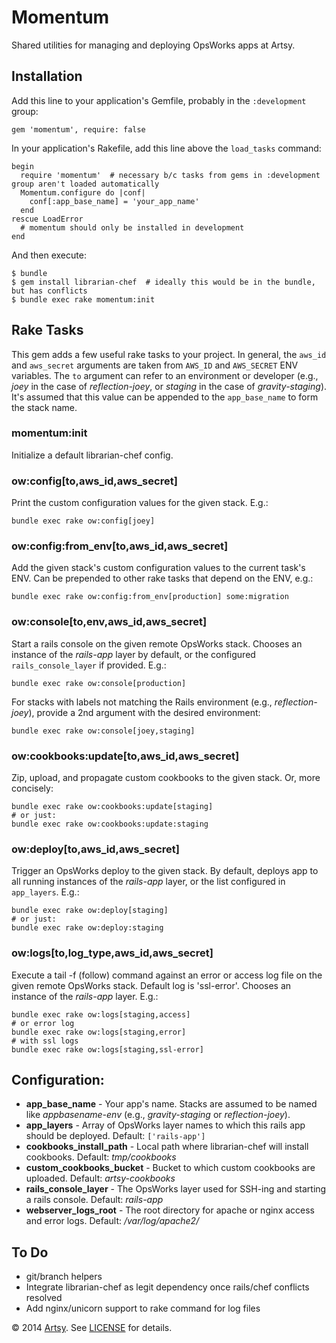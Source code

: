 # Momentum

Shared utilities for managing and deploying OpsWorks apps at Artsy.


## Installation

Add this line to your application's Gemfile, probably in the `:development` group:

    gem 'momentum', require: false

In your application's Rakefile, add this line above the `load_tasks` command:

    begin
      require 'momentum'  # necessary b/c tasks from gems in :development group aren't loaded automatically
      Momentum.configure do |conf|
        conf[:app_base_name] = 'your_app_name'
      end
    rescue LoadError
      # momentum should only be installed in development
    end

And then execute:

    $ bundle
    $ gem install librarian-chef  # ideally this would be in the bundle, but has conflicts
    $ bundle exec rake momentum:init


## Rake Tasks

This gem adds a few useful rake tasks to your project. In general, the `aws_id` and `aws_secret` arguments are taken from `AWS_ID` and `AWS_SECRET` ENV variables. The `to` argument can refer to an environment or developer (e.g., _joey_ in the case of _reflection-joey_, or _staging_ in the case of _gravity-staging_). It's assumed that this value can be appended to the `app_base_name` to form the stack name.

### momentum:init

Initialize a default librarian-chef config.

### ow:config[to,aws_id,aws_secret]

Print the custom configuration values for the given stack. E.g.:

    bundle exec rake ow:config[joey]

### ow:config:from_env[to,aws_id,aws_secret]

Add the given stack's custom configuration values to the current task's ENV. Can be prepended to other rake tasks that depend on the ENV, e.g.:

    bundle exec rake ow:config:from_env[production] some:migration

### ow:console[to,env,aws_id,aws_secret]

Start a rails console on the given remote OpsWorks stack. Chooses an instance of the _rails-app_ layer by default, or the configured `rails_console_layer` if provided. E.g.:

    bundle exec rake ow:console[production]

For stacks with labels not matching the Rails environment (e.g., _reflection-joey_), provide a 2nd argument with the desired environment:

    bundle exec rake ow:console[joey,staging]

### ow:cookbooks:update[to,aws_id,aws_secret]

Zip, upload, and propagate custom cookbooks to the given stack. Or, more concisely:

    bundle exec rake ow:cookbooks:update[staging]
    # or just:
    bundle exec rake ow:cookbooks:update:staging

### ow:deploy[to,aws_id,aws_secret]

Trigger an OpsWorks deploy to the given stack. By default, deploys app to all running instances of the _rails-app_ layer, or the list configured in `app_layers`. E.g.:

    bundle exec rake ow:deploy[staging]
    # or just:
    bundle exec rake ow:deploy:staging

### ow:logs[to,log_type,aws_id,aws_secret]

Execute a tail -f (follow) command against an error or access log file on the given remote OpsWorks stack. Default log is 'ssl-error'. Chooses an instance of the _rails-app_ layer. E.g.:

    bundle exec rake ow:logs[staging,access]
    # or error log
    bundle exec rake ow:logs[staging,error]
    # with ssl logs
    bundle exec rake ow:logs[staging,ssl-error]

## Configuration:

* **app_base_name** - Your app's name. Stacks are assumed to be named like _appbasename-env_ (e.g., _gravity-staging_ or _reflection-joey_).
* **app_layers** - Array of OpsWorks layer names to which this rails app should be deployed. Default: `['rails-app']`
* **cookbooks_install_path** - Local path where librarian-chef will install cookbooks. Default: _tmp/cookbooks_
* **custom_cookbooks_bucket** - Bucket to which custom cookbooks are uploaded. Default: _artsy-cookbooks_
* **rails_console_layer** - The OpsWorks layer used for SSH-ing and starting a rails console. Default: _rails-app_
* **webserver_logs_root** - The root directory for apache or nginx access and error logs. Default: _/var/log/apache2/_


## To Do

* git/branch helpers
* Integrate librarian-chef as legit dependency once rails/chef conflicts resolved
* Add nginx/unicorn support to rake command for log files


&copy; 2014 [Artsy](http://artsy.net). See [LICENSE](LICENSE.txt) for details.

